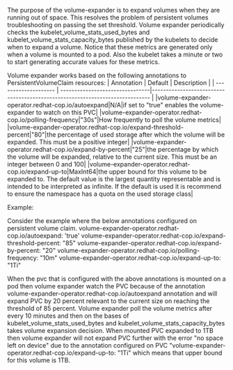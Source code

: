 The purpose of the volume-expander is to expand volumes when they are running out of space. This resolves the problem of persistent volumes troubleshooting on passing the set threshold. Volume expander periodically checks the kubelet_volume_stats_used_bytes and kubelet_volume_stats_capacity_bytes published by the kubelets to decide when to expand a volume.  Notice that these metrics are generated only when a volume is mounted to a pod. Also the kubelet takes a minute or two to start generating accurate values for these metrics. 

Volume expander works based on the following annotations to PersistentVolumeClaim resources:
| Annotation               | Default                    | Description                                                                                                   |
| -------------------- | --------------------------------|----------------------------------------------------------------------------- |
|volume-expander-operator.redhat-cop.io/autoexpand|N/A|if set to "true" enables the volume-expander to watch on this PVC|
|volume-expander-operator.redhat-cop.io/polling-frequency|"30s"|How frequently to poll the volume metrics|
|volume-expander-operator.redhat-cop.io/expand-threshold-percent|"80"|the percentage of used storage after which the volume will be expanded. This must be a positive integer|
|volume-expander-operator.redhat-cop.io/expand-by-percent|"25"|the percentage by which the volume will be expanded, relative to the current size. This must be an integer between 0 and 100|
|volume-expander-operator.redhat-cop.io/expand-up-to|MaxInt64|the upper bound for this volume to be expanded to. The default value is the largest quantity representable and is intended to be interpreted as infinite. If the default is used it is recommend to ensure the namespace has a quota on the used storage class|

Example:

Consider the example where the below annotations configured on persistent volume claim.
    volume-expander-operator.redhat-cop.io/autoexpand: 'true'
    volume-expander-operator.redhat-cop.io/expand-threshold-percent: "85"
    volume-expander-operator.redhat-cop.io/expand-by-percent: "20"
    volume-expander-operator.redhat-cop.io/polling-frequency: "10m"
    volume-expander-operator.redhat-cop.io/expand-up-to: "1Ti"

When the pvc that is configured with the above annotations is mounted on a pod then volume expander watch the PVC because of the annotation volume-expander-operator.redhat-cop.io/autoexpand annotation and will expand PVC by 20 percent relevant to the current size on reaching the threshold of 85 percent. Volume expander poll the volume metrics after every 10 minutes and then on the bases of kubelet_volume_stats_used_bytes and kubelet_volume_stats_capacity_bytes takes volume expansion decision. When mounted PVC expanded to 1TB then volume expander will not expand PVC further with the error "no space left on device" due to the annotation configured on PVC "volume-expander-operator.redhat-cop.io/expand-up-to: "1Ti" which means that upper bound for this volume is 1TB.


